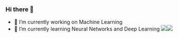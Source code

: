 ### Hi there 👋



- 🔭 I’m currently working on Machine Learning
- 🌱 I’m currently learning Neural Networks and Deep Learning
<img src="https://github-readme-stats.vercel.app/api?username=gurkiratsingh-1&&show_icons=true&title_color=ffffff&icon_color=bb2acf&text_color=daf7dc&bg_color=151515"><img src="https://github-readme-stats.vercel.app/api/top-langs/?username=gurkiratsingh-1&hide=css,html&theme=tokyonight">

<!--
- 👯 I’m looking to collaborate on ...
- 🤔 I’m looking for help with ...
- 💬 Ask me about ...
- 📫 How to reach me: ...
- 😄 Pronouns: ...
- ⚡ Fun fact: ...
-->
